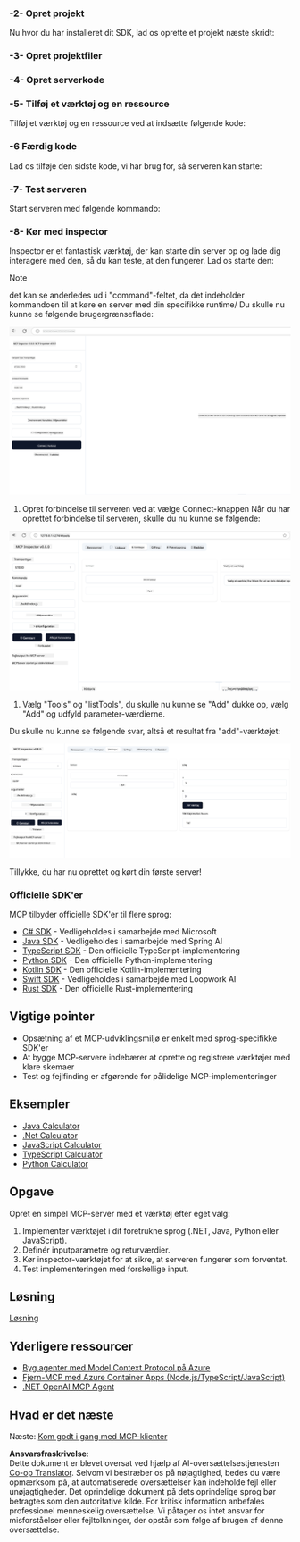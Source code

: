 <!--
CO_OP_TRANSLATOR_METADATA:
{
  "original_hash": "315ecce765d22639b60dbc41344c8533",
  "translation_date": "2025-07-09T23:08:08+00:00",
  "source_file": "03-GettingStarted/01-first-server/README.md",
  "language_code": "da"
}
-->
### -2- Opret projekt

Nu hvor du har installeret dit SDK, lad os oprette et projekt næste skridt:

### -3- Opret projektfiler

### -4- Opret serverkode

### -5- Tilføj et værktøj og en ressource

Tilføj et værktøj og en ressource ved at indsætte følgende kode:

### -6 Færdig kode

Lad os tilføje den sidste kode, vi har brug for, så serveren kan starte:

### -7- Test serveren

Start serveren med følgende kommando:

### -8- Kør med inspector

Inspector er et fantastisk værktøj, der kan starte din server op og lade dig interagere med den, så du kan teste, at den fungerer. Lad os starte den:
> [!NOTE]
> det kan se anderledes ud i "command"-feltet, da det indeholder kommandoen til at køre en server med din specifikke runtime/
Du skulle nu kunne se følgende brugergrænseflade:

![Connect](../../../../translated_images/connect.141db0b2bd05f096fb1dd91273771fd8b2469d6507656c3b0c9df4b3c5473929.da.png)

1. Opret forbindelse til serveren ved at vælge Connect-knappen
  Når du har oprettet forbindelse til serveren, skulle du nu kunne se følgende:

  ![Connected](../../../../translated_images/connected.73d1e042c24075d386cacdd4ee7cd748c16364c277d814e646ff2f7b5eefde85.da.png)

1. Vælg "Tools" og "listTools", du skulle nu kunne se "Add" dukke op, vælg "Add" og udfyld parameter-værdierne.

  Du skulle nu kunne se følgende svar, altså et resultat fra "add"-værktøjet:

  ![Result of running add](../../../../translated_images/ran-tool.a5a6ee878c1369ec1e379b81053395252a441799dbf23416c36ddf288faf8249.da.png)

Tillykke, du har nu oprettet og kørt din første server!

### Officielle SDK'er

MCP tilbyder officielle SDK'er til flere sprog:

- [C# SDK](https://github.com/modelcontextprotocol/csharp-sdk) - Vedligeholdes i samarbejde med Microsoft
- [Java SDK](https://github.com/modelcontextprotocol/java-sdk) - Vedligeholdes i samarbejde med Spring AI
- [TypeScript SDK](https://github.com/modelcontextprotocol/typescript-sdk) - Den officielle TypeScript-implementering
- [Python SDK](https://github.com/modelcontextprotocol/python-sdk) - Den officielle Python-implementering
- [Kotlin SDK](https://github.com/modelcontextprotocol/kotlin-sdk) - Den officielle Kotlin-implementering
- [Swift SDK](https://github.com/modelcontextprotocol/swift-sdk) - Vedligeholdes i samarbejde med Loopwork AI
- [Rust SDK](https://github.com/modelcontextprotocol/rust-sdk) - Den officielle Rust-implementering

## Vigtige pointer

- Opsætning af et MCP-udviklingsmiljø er enkelt med sprog-specifikke SDK'er
- At bygge MCP-servere indebærer at oprette og registrere værktøjer med klare skemaer
- Test og fejlfinding er afgørende for pålidelige MCP-implementeringer

## Eksempler

- [Java Calculator](../samples/java/calculator/README.md)
- [.Net Calculator](../../../../03-GettingStarted/samples/csharp)
- [JavaScript Calculator](../samples/javascript/README.md)
- [TypeScript Calculator](../samples/typescript/README.md)
- [Python Calculator](../../../../03-GettingStarted/samples/python)

## Opgave

Opret en simpel MCP-server med et værktøj efter eget valg:

1. Implementer værktøjet i dit foretrukne sprog (.NET, Java, Python eller JavaScript).
2. Definér inputparametre og returværdier.
3. Kør inspector-værktøjet for at sikre, at serveren fungerer som forventet.
4. Test implementeringen med forskellige input.

## Løsning

[Løsning](./solution/README.md)

## Yderligere ressourcer

- [Byg agenter med Model Context Protocol på Azure](https://learn.microsoft.com/azure/developer/ai/intro-agents-mcp)
- [Fjern-MCP med Azure Container Apps (Node.js/TypeScript/JavaScript)](https://learn.microsoft.com/samples/azure-samples/mcp-container-ts/mcp-container-ts/)
- [.NET OpenAI MCP Agent](https://learn.microsoft.com/samples/azure-samples/openai-mcp-agent-dotnet/openai-mcp-agent-dotnet/)

## Hvad er det næste

Næste: [Kom godt i gang med MCP-klienter](../02-client/README.md)

**Ansvarsfraskrivelse**:  
Dette dokument er blevet oversat ved hjælp af AI-oversættelsestjenesten [Co-op Translator](https://github.com/Azure/co-op-translator). Selvom vi bestræber os på nøjagtighed, bedes du være opmærksom på, at automatiserede oversættelser kan indeholde fejl eller unøjagtigheder. Det oprindelige dokument på dets oprindelige sprog bør betragtes som den autoritative kilde. For kritisk information anbefales professionel menneskelig oversættelse. Vi påtager os intet ansvar for misforståelser eller fejltolkninger, der opstår som følge af brugen af denne oversættelse.